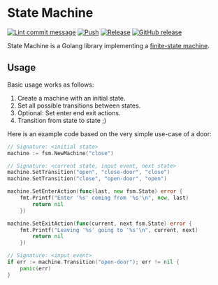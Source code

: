 # State Machine

[![Lint commit message](https://github.com/yannickkirschen/state-machine/actions/workflows/commit-lint.yml/badge.svg)](https://github.com/yannickkirschen/state-machine/actions/workflows/commit-lint.yml)
[![Push](https://github.com/yannickkirschen/state-machine/actions/workflows/push.yml/badge.svg)](https://github.com/yannickkirschen/state-machine/actions/workflows/push.yml)
[![Release](https://github.com/yannickkirschen/state-machine/actions/workflows/release.yml/badge.svg)](https://github.com/yannickkirschen/state-machine/actions/workflows/release.yml)
[![GitHub release](https://img.shields.io/github/release/yannickkirschen/state-machine.svg)](https://github.com/yannickkirschen/state-machine/releases/)

State Machine is a Golang library implementing a [finite-state machine](https://en.wikipedia.org/wiki/Finite-state_machine).

## Usage

Basic usage works as follows:

1. Create a machine with an initial state.
2. Set all possible transitions between states.
3. Optional: Set enter end exit actions.
4. Transition from state to state ;)

Here is an example code based on the very simple use-case of a door:

```go
// Signature: <initial state>
machine := fsm.NewMachine("close")

// Signature: <current state, input event, next state>
machine.SetTransition("open", "close-door", "close")
machine.SetTransition("close", "open-door", "open")

machine.SetEnterAction(func(last, new fsm.State) error {
    fmt.Printf("Enter '%s' coming from '%s'\n", new, last)
        return nil
    })

machine.SetExitAction(func(current, next fsm.State) error {
    fmt.Printf("Leaving '%s' going to '%s'\n", current, next)
        return nil
    })

// Signature: <input event>
if err := machine.Transition("open-door"); err != nil {
    panic(err)
}
```
